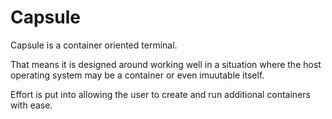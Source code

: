 # Capsule

Capsule is a container oriented terminal.

That means it is designed around working well in a situation where the host
operating system may be a container or even imuutable itself.

Effort is put into allowing the user to create and run additional containers
with ease.
